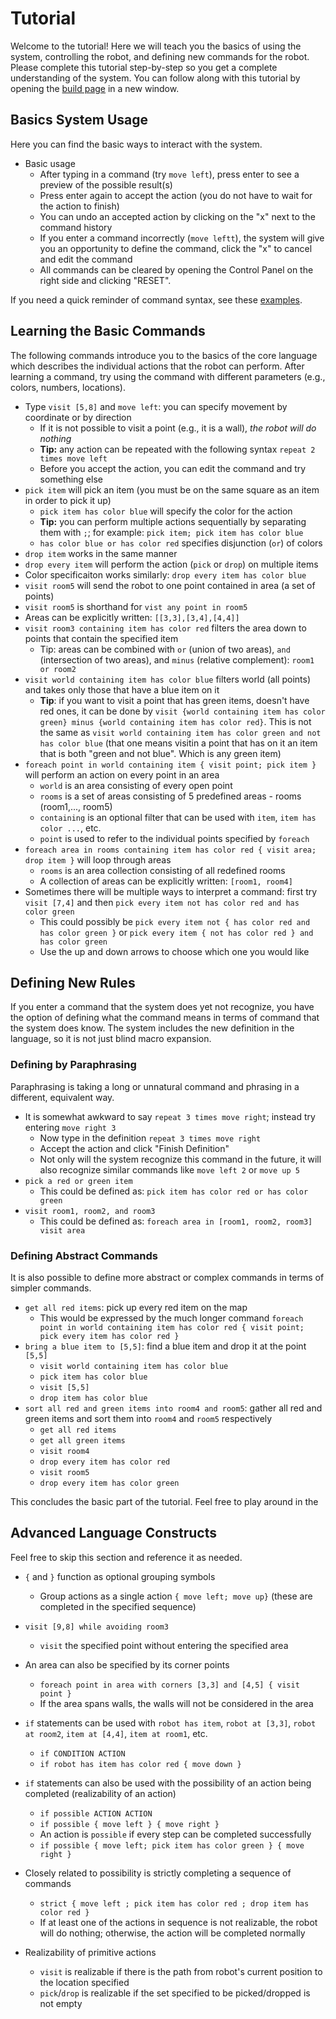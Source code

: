 # Tutorial

Welcome to the tutorial! Here we will teach you the basics of using the system,
controlling the robot, and defining new commands for the robot.
Please complete this tutorial step-by-step so you get
a complete understanding of the system.
You can follow along with this tutorial by opening
the <a href="/#/build" target="_blank">build page</a> in a new window.

## Basics System Usage

Here you can find the basic ways to interact with the system.
- Basic usage
  - After typing in a command (try `move left`), press enter to see a preview of 
    the possible result(s)
  - Press enter again to accept the action (you do not have to wait for the
    action to finish)
  - You can undo an accepted action by clicking on the "x" next to the command 
    history
  - If you enter a command incorrectly (`move leftt`), the system will give you an 
    opportunity to define the command, click the "x" to cancel and edit the 
    command
  - All commands can be cleared by opening the Control Panel on the right 
    side and clicking "RESET".

If you need a quick reminder of command syntax, see these
[examples](/#/reference).

## Learning the Basic Commands


The following commands introduce you to the basics of the core language which
describes the individual actions that the robot can perform. After learning
a command, try using the command with different parameters (e.g., colors,
numbers, locations).

- Type `visit [5,8]` and  `move left`: you can specify movement by coordinate
or by direction 
  - If it is not possible to visit a point (e.g., it is a wall), _the robot will
  do nothing_
  - __Tip:__ any action can be repeated with the following syntax `repeat 2 times move left`
  - Before you accept the action, you can edit the command and try something else
- `pick item` will pick an item (you must be on the
same square as an item in order to pick it up)
  - `pick item has color blue` will specify the color for the action
  - __Tip:__ you can perform multiple actions sequentially by separating them with
  `;`; for example: `pick item; pick item has color blue`
  - `has color blue or has color red` specifies disjunction (`or`) of colors
-  `drop item` works in the same manner
  -  `drop every item` will perform the action (`pick` or `drop`) on multiple items
  - Color specificaiton works similarly: `drop every item has color blue`
-  `visit room5` will send the robot to one point contained
in area (a set of points)
  - `visit room5` is shorthand for `vist any point in room5`
  - Areas can be explicitly written: `[[3,3],[3,4],[4,4]]`
- `visit room3 containing item has color red`
filters the area down to points that contain the specified item
  - Tip: areas can be combined with `or` (union of two areas),  `and` (intersection of two areas), and `minus` (relative complement): `room1 or room2`
- `visit world containing item has color blue` filters world (all points) and takes only those that have a blue item on it
   - __Tip__: if you want to visit a point that has green items, doesn't have red ones, it can be done by `visit {world containing item has color green} minus {world containing item has color red}`. This is not the same as `visit world containing item has color green and not has color blue` (that one means visitin a point that has on it an item that is both "green and not blue". Which is any green item)
- `foreach point in world containing item { visit point; pick item }`
will perform an action on every point in an area
  - `world` is an area consisting of every open point
  - `rooms` is a set of areas consisting of 5 predefined areas - rooms (room1,..., room5)
  - `containing` is an optional filter that can be used with `item`, `item has color ...`, etc.
  - `point` is used to refer to the individual points specified by `foreach`
- `foreach area in rooms containing item has color red { visit area; drop item }`
will loop through areas
  - `rooms` is an area collection consisting of all redefined rooms
  - A collection of areas can be explicitly written: `[room1, room4]`
- Sometimes there will be multiple ways to interpret a command:
first try `visit [7,4]` and then `pick every item not has color red and has color green`
  - This could possibly be
  `pick every item not { has color red and has color green }` or
  `pick every item { not has color red } and has color green`
  - Use the up and down arrows to choose which one you would like

## Defining New Rules

If you enter a command that the system does yet not recognize, you have the
option of defining what the command means in terms of command that the system
does know. The system includes the new definition in the language, so it is
not just blind macro expansion.

### Defining by Paraphrasing

Paraphrasing is taking a long or unnatural command and phrasing in a different,
equivalent way.

- It is somewhat awkward to say `repeat 3 times move right`; instead try
entering `move right 3`
  - Now type in the definition `repeat 3 times move right`
  - Accept the action and click "Finish Definition"
  - Not only will the system recognize this command in the future, it will also
recognize similar commands like `move left 2` or `move up 5`
- `pick a red or green item`
  - This could be defined as: `pick item has color red or has color green`
- `visit room1, room2, and room3`
  - This could be defined as: `foreach area in [room1, room2, room3] visit area`

### Defining Abstract Commands

It is also possible to define more abstract or complex commands in terms of
simpler commands.

- `get all red items`: pick up every red item on the map
  - This would be expressed by the much longer command
`foreach point in world containing item has color red { visit point; pick every item has color red }`
- `bring a blue item to [5,5]`: find a blue item and drop it at the point `[5,5]`
  - `visit world containing item has color blue`
  - `pick item has color blue`
  - `visit [5,5]`
  - `drop item has color blue`
- `sort all red and green items into room4 and room5`: gather all red and green
items and sort them into `room4` and `room5` respectively
  - `get all red items`
  - `get all green items`
  - `visit room4`
  - `drop every item has color red`
  - `visit room5`
  - `drop every item has color green`

This concludes the basic part of the tutorial. Feel free to play around in the

## Advanced Language Constructs

Feel free to skip this section and reference it as needed.

- `{` and `}` function as optional grouping symbols
  - Group actions as a single action `{ move left; move up}` (these are
completed in the specified sequence)
- `visit [9,8] while avoiding room3`
  - `visit` the specified point without entering the specified area
- An area can also be specified by its corner points
  - `foreach point in area with corners [3,3] and [4,5] { visit point }`
  - If the area spans walls, the walls will not be considered in the area
- `if` statements can be used with `robot has item`, `robot at [3,3]`,
`robot at room2`, `item at [4,4]`, `item at room1`, etc.
  - `if CONDITION ACTION`
  - `if robot has item has color red { move down }`

- `if` statements can also be used with the possibility  of an action being
completed (realizability of an action)
  - `if possible ACTION ACTION`
  - `if possible { move left } { move right }`
  - An action is `possible` if every step can be completed successfully
  - `if possible { move left; pick item has color green } { move right }`
- Closely related to possibility is strictly completing a sequence of commands
  - `strict { move left ; pick item has color red ; drop item has color red }` 
  - If at least one of the actions in sequence is not realizable, the
robot will do nothing; otherwise, the action will be completed normally
- Realizability of primitive actions
  - `visit` is realizable if there is the path from robot's current position to the location specified
  - `pick`/`drop` is realizable if the set specified to be picked/dropped is not empty
  
